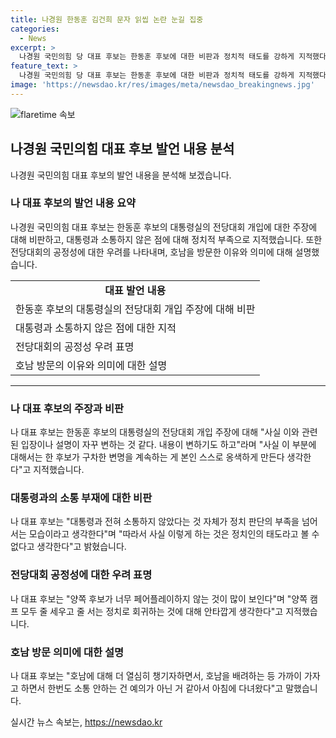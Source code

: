 ```yaml
---
title: 나경원 한동훈 김건희 문자 읽씹 논란 눈길 집중
categories:
  - News
excerpt: >
  나경원 국민의힘 당 대표 후보는 한동훈 후보에 대한 비판과 정치적 태도를 강하게 지적했다. 그는 대통령과의 소통 부족을 비롯한 이슈를 제시하며 정치적 판단의 부족을 넘어선 행위라고 지적했다. 한편, 원희룡 후보와의 경선과 정치적 활동에 대한 우려도 표명했다. 나 후보는 광주 방문을 통해 호남 지역의 중요성을 강조하며, 미래를 기대하는 당원들의 의견을 존중한다는 메시지를 전달했다.
feature_text: >
  나경원 국민의힘 당 대표 후보는 한동훈 후보에 대한 비판과 정치적 태도를 강하게 지적했다. 그는 대통령과의 소통 부족을 비롯한 이슈를 제시하며 정치적 판단의 부족을 넘어선 행위라고 지적했다. 한편, 원희룡 후보와의 경선과 정치적 활동에 대한 우려도 표명했다. 나 후보는 광주 방문을 통해 호남 지역의 중요성을 강조하며, 미래를 기대하는 당원들의 의견을 존중한다는 메시지를 전달했다.
image: 'https://newsdao.kr/res/images/meta/newsdao_breakingnews.jpg'
---
```


<p><img src="https://newsdao.kr/res/images/meta/newsdao_breakingnews.jpg" alt="flaretime 속보" /></p>

<h2 data-ke-size="size26">나경원 국민의힘 대표 후보 발언 내용 분석</h2>

<p data-ke-size="size16">나경원 국민의힘 대표 후보의 발언 내용을 분석해 보겠습니다.</p>

<h3>나 대표 후보의 발언 내용 요약</h3>

<p data-ke-size="size16">나경원 국민의힘 대표 후보는 한동훈 후보의 대통령실의 전당대회 개입에 대한 주장에 대해 비판하고, 대통령과 소통하지 않은 점에 대해 정치적 부족으로 지적했습니다. 또한 전당대회의 공정성에 대한 우려를 나타내며, 호남을 방문한 이유와 의미에 대해 설명했습니다.</p>

<table>
    <tr>
        <td style="text-align: center; height: 17px;"><b>대표 발언 내용</b></td>
    </tr>
    <tr>
        <td>한동훈 후보의 대통령실의 전당대회 개입 주장에 대해 비판</td>
    </tr>
    <tr>
        <td>대통령과 소통하지 않은 점에 대한 지적</td>
    </tr>
    <tr>
        <td>전당대회의 공정성 우려 표명</td>
    </tr>
    <tr>
        <td>호남 방문의 이유와 의미에 대한 설명</td>
    </tr>
</table>

<hr>

<h3>나 대표 후보의 주장과 비판</h3>

<p data-ke-size="size16">나 대표 후보는 한동훈 후보의 대통령실의 전당대회 개입 주장에 대해 "사실 이와 관련된 입장이나 설명이 자꾸 변하는 것 같다. 내용이 변하기도 하고"라며 "사실 이 부분에 대해서는 한 후보가 구차한 변명을 계속하는 게 본인 스스로 옹색하게 만든다 생각한다"고 지적했습니다.</p>

<h3>대통령과의 소통 부재에 대한 비판</h3>

<p data-ke-size="size16">나 대표 후보는 "대통령과 전혀 소통하지 않았다는 것 자체가 정치 판단의 부족을 넘어서는 모습이라고 생각한다"며 "따라서 사실 이렇게 하는 것은 정치인의 태도라고 볼 수 없다고 생각한다"고 밝혔습니다.</p>

<h3>전당대회 공정성에 대한 우려 표명</h3>

<p data-ke-size="size16">나 대표 후보는 "양쪽 후보가 너무 페어플레이하지 않는 것이 많이 보인다"며 "양쪽 캠프 모두 줄 세우고 줄 서는 정치로 회귀하는 것에 대해 안타깝게 생각한다"고 지적했습니다.</p>

<h3>호남 방문 의미에 대한 설명</h3>

<p data-ke-size="size16">나 대표 후보는 "호남에 대해 더 열심히 챙기자하면서, 호남을 배려하는 등 가까이 가자고 하면서 한번도 소통 안하는 건 예의가 아닌 거 같아서 아침에 다녀왔다"고 말했습니다.</p>
실시간 뉴스 속보는, <a href="https://newsdao.kr" rel="dofollow">https://newsdao.kr</a>


